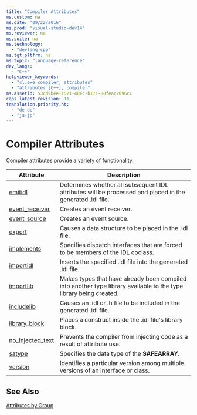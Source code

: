 ```yaml
---
title: "Compiler Attributes"
ms.custom: na
ms.date: "09/22/2016"
ms.prod: "visual-studio-dev14"
ms.reviewer: na
ms.suite: na
ms.technology: 
  - "devlang-cpp"
ms.tgt_pltfrm: na
ms.topic: "language-reference"
dev_langs: 
  - "C++"
helpviewer_keywords: 
  - "cl.exe compiler, attributes"
  - "attributes [C++], compiler"
ms.assetid: 53cd9bee-1521-48ec-b171-80feac2096cc
caps.latest.revision: 11
translation.priority.ht: 
  - "de-de"
  - "ja-jp"
---
```

# Compiler Attributes
Compiler attributes provide a variety of functionality.  
  
|Attribute|Description|  
|---------------|-----------------|  
|[emitidl](../VS_csharp/emitidl.md)|Determines whether all subsequent IDL attributes will be processed and placed in the generated .idl file.|  
|[event_receiver](../VS_csharp/event_receiver.md)|Creates an event receiver.|  
|[event_source](../VS_csharp/event_source.md)|Creates an event source.|  
|[export](../VS_csharp/export.md)|Causes a data structure to be placed in the .idl file.|  
|[implements](../VS_csharp/implements--c---.md)|Specifies dispatch interfaces that are forced to be members of the IDL coclass.|  
|[importidl](../VS_csharp/importidl.md)|Inserts the specified .idl file into the generated .idl file.|  
|[importlib](../VS_csharp/importlib.md)|Makes types that have already been compiled into another type library available to the type library being created.|  
|[includelib](../VS_csharp/includelib--c---.md)|Causes an .idl or .h file to be included in the generated .idl file.|  
|[library_block](../VS_csharp/library_block.md)|Places a construct inside the .idl file's library block.|  
|[no_injected_text](../VS_csharp/no_injected_text.md)|Prevents the compiler from injecting code as a result of attribute use.|  
|[satype](../VS_csharp/satype.md)|Specifies the data type of the **SAFEARRAY**.|  
|[version](../VS_csharp/version--c---.md)|Identifies a particular version among multiple versions of an interface or class.|  
  
## See Also  
 [Attributes by Group](../VS_csharp/attributes-by-group.md)